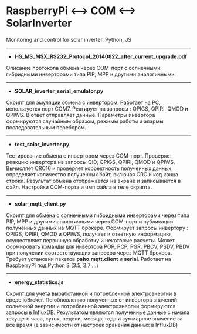  # RaspberryPi <--> COM <--> SolarInverter
  
 Monitoring and control for solar inverter. Python, JS

----------------------------------------------------------------------------------------------------------------------------------------
- <b>HS_MS_MSX_RS232_Protocol_20140822_after_current_upgrade.pdf</b>

 Описание протокола обмена через COM-порт с солнечными гибридными инверторами типа PIP, MPP и другими аналогичными
 
----------------------------------------------------------------------------------------------------------------------------------------
 - <b>SOLAR_inverter_serial_emulator.py</b> 
 
Cкрипт для эмуляции обмена с инвертором. Работает на PC, используется порт СОМ7. Реагирует на запросы : QPIGS, QPIRI, QMOD и QPIWS.
В ответ отправляет данные. Параметры инвертора формируются случайным образом, режимы работы и алармы последовательным перебором.

----------------------------------------------------------------------------------------------------------------------------------------
- <b>test_solar_inverter.py</b>

Тестирование обмена с инвертором через СОМ-порт. Проверяет реакцию инвертора на запросы QID, QPIGS, QPIRI, QMOD и QPIWS.
Вычисляет СRC16 и проверяет корректность полученных данных, определяет количество полученных байт, включая CRC и код конца строки.
Результат обмена отображается на экране и записывается в файл. 
Настройки СОМ-порта и имя файла в теле скрипта.

----------------------------------------------------------------------------------------------------------------------------------------
- <b>solar_mqtt_client.py</b>

Скрипт для обмена с солнечными гибридными инверторами через типа PIP, MPP и другими аналогичными через СОМ-порт и публикации полученных данных на MQTT брокере. Формирует запросы инвертору : QPIGS, QPIRI, QMOD и QPIWS, получает и ответную информацию, осуществляет первичную обработку и некоторые расчеты. Может формировать команды для инвертора POP, PCP, PGR, PBCV, PSDV, PBDV при получении соответствующих запросов через MQTT брокера.   
Требует установки пакетов  <b>paho.mqtt.client</b>  и  <b>serial</b>.
Работает на RaspberryPi под Python 3 (3.5, 3.7 ...)

----------------------------------------------------------------------------------------------------------------------------------------
- <b>energy_statistics.js</b>

Скрипт для учета выработанной и потребленной электроэнергии в среде ioBroker.
По обновлению полученных от инвертора значений солнечной энергии и потребленной электроэнергии формируются запросы в InfluxDB.
Результатом являются полученные данные с начала текущего часа, суток, недели, месяца, года и суммарное значение за все время (в зависимости от настроек хранения данных в InfluxDB)

